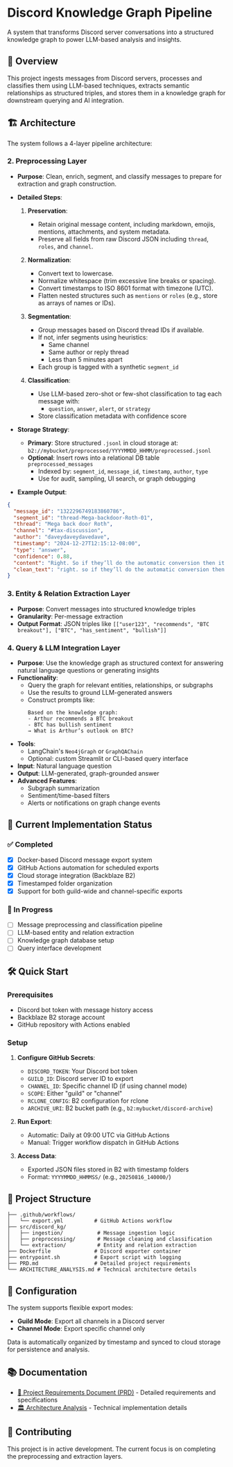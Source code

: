 # Discord Knowledge Graph Pipeline

A system that transforms Discord server conversations into a structured knowledge graph to power LLM-based analysis and insights.

## 🎯 Overview

This project ingests messages from Discord servers, processes and classifies them using LLM-based techniques, extracts semantic relationships as structured triples, and stores them in a knowledge graph for downstream querying and AI integration.

## 🏗️ Architecture

The system follows a 4-layer pipeline architecture:

### 2. Preprocessing Layer

- **Purpose**: Clean, enrich, segment, and classify messages to prepare for extraction and graph construction.

- **Detailed Steps**:

  1. **Preservation**:

     - Retain original message content, including markdown, emojis, mentions, attachments, and system metadata.
     - Preserve all fields from raw Discord JSON including `thread`, `roles`, and `channel`.

  2. **Normalization**:

     - Convert text to lowercase.
     - Normalize whitespace (trim excessive line breaks or spacing).
     - Convert timestamps to ISO 8601 format with timezone (UTC).
     - Flatten nested structures such as `mentions` or `roles` (e.g., store as arrays of names or IDs).

  3. **Segmentation**:

     - Group messages based on Discord thread IDs if available.
     - If not, infer segments using heuristics:
       - Same channel
       - Same author or reply thread
       - Less than 5 minutes apart
     - Each group is tagged with a synthetic `segment_id`

  4. **Classification**:

     - Use LLM-based zero-shot or few-shot classification to tag each message with:
       - `question`, `answer`, `alert`, or `strategy`
     - Store classification metadata with confidence score

- **Storage Strategy**:

  - **Primary**: Store structured `.jsonl` in cloud storage at: `b2://mybucket/preprocessed/YYYYMMDD_HHMM/preprocessed.jsonl`
  - **Optional**: Insert rows into a relational DB table `preprocessed_messages`
    - Indexed by: `segment_id`, `message_id`, `timestamp`, `author`, `type`
    - Use for audit, sampling, UI search, or graph debugging

- **Example Output**:

```json
{
  "message_id": "1322296749183860786",
  "segment_id": "thread-Mega-backdoor-Roth-01",
  "thread": "Mega back door Roth",
  "channel": "#tax-discussion",
  "author": "daveydaveydavedave",
  "timestamp": "2024-12-27T12:15:12-08:00",
  "type": "answer",
  "confidence": 0.88,
  "content": "Right. So if they’ll do the automatic conversion then it’s nothing to worry about...",
  "clean_text": "right. so if they’ll do the automatic conversion then it’s nothing to worry about..."
}
```

### 3. Entity & Relation Extraction Layer

- **Purpose**: Convert messages into structured knowledge triples
- **Granularity**: Per-message extraction
- **Output Format**: JSON triples like `[["user123", "recommends", "BTC breakout"], ["BTC", "has_sentiment", "bullish"]]`

### 4. Query & LLM Integration Layer

- **Purpose**: Use the knowledge graph as structured context for answering natural language questions or generating insights
- **Functionality**:
  - Query the graph for relevant entities, relationships, or subgraphs
  - Use the results to ground LLM-generated answers
  - Construct prompts like:
    ```
    Based on the knowledge graph:
    - Arthur recommends a BTC breakout
    - BTC has bullish sentiment
    → What is Arthur’s outlook on BTC?
    ```
- **Tools**:
  - LangChain's `Neo4jGraph` or `GraphQAChain`
  - Optional: custom Streamlit or CLI-based query interface
- **Input**: Natural language question
- **Output**: LLM-generated, graph-grounded answer
- **Advanced Features**:
  - Subgraph summarization
  - Sentiment/time-based filters
  - Alerts or notifications on graph change events

## 🚀 Current Implementation Status

### ✅ Completed
- [x] Docker-based Discord message export system
- [x] GitHub Actions automation for scheduled exports
- [x] Cloud storage integration (Backblaze B2)
- [x] Timestamped folder organization
- [x] Support for both guild-wide and channel-specific exports

### 🚧 In Progress
- [ ] Message preprocessing and classification pipeline
- [ ] LLM-based entity and relation extraction
- [ ] Knowledge graph database setup
- [ ] Query interface development

## 🛠️ Quick Start

### Prerequisites
- Discord bot token with message history access
- Backblaze B2 storage account
- GitHub repository with Actions enabled

### Setup
1. **Configure GitHub Secrets**:
   - `DISCORD_TOKEN`: Your Discord bot token
   - `GUILD_ID`: Discord server ID to export
   - `CHANNEL_ID`: Specific channel ID (if using channel mode)
   - `SCOPE`: Either "guild" or "channel"
   - `RCLONE_CONFIG`: B2 configuration for rclone
   - `ARCHIVE_URI`: B2 bucket path (e.g., `b2:mybucket/discord-archive`)

2. **Run Export**:
   - Automatic: Daily at 09:00 UTC via GitHub Actions
   - Manual: Trigger workflow dispatch in GitHub Actions

3. **Access Data**:
   - Exported JSON files stored in B2 with timestamp folders
   - Format: `YYYYMMDD_HHMMSS/` (e.g., `20250816_140000/`)

## 📁 Project Structure

```
├── .github/workflows/
│   └── export.yml          # GitHub Actions workflow
├── src/discord_kg/
│   ├── ingestion/           # Message ingestion logic
│   ├── preprocessing/       # Message cleaning and classification
│   └── extraction/          # Entity and relation extraction
├── Dockerfile              # Discord exporter container
├── entrypoint.sh           # Export script with logging
├── PRD.md                  # Detailed project requirements
└── ARCHITECTURE_ANALYSIS.md # Technical architecture details
```

## 🔧 Configuration

The system supports flexible export modes:
- **Guild Mode**: Export all channels in a Discord server
- **Channel Mode**: Export specific channel only

Data is automatically organized by timestamp and synced to cloud storage for persistence and analysis.

## 📚 Documentation

- [📘 Project Requirements Document (PRD)](./PRD.md) - Detailed requirements and specifications
- [🏛️ Architecture Analysis](./ARCHITECTURE_ANALYSIS.md) - Technical implementation details

## 🤝 Contributing

This project is in active development. The current focus is on completing the preprocessing and extraction layers.
